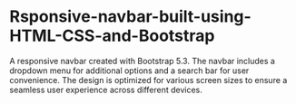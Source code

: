 # Rsponsive-navbar-built-using-HTML-CSS-and-Bootstrap
A responsive navbar created with Bootstrap 5.3. The navbar includes a dropdown menu for additional options and a search bar for user convenience. The design is optimized for various screen sizes to ensure a seamless user experience across different devices.
